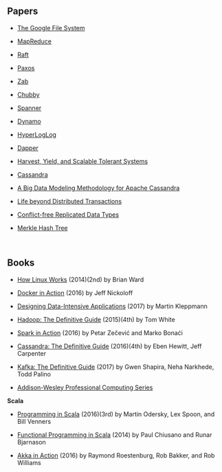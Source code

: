 ## Papers

* [The Google File System](https://static.googleusercontent.com/media/research.google.com/en//archive/gfs-sosp2003.pdf)

* [MapReduce](https://static.googleusercontent.com/media/research.google.com/en//archive/mapreduce-osdi04.pdf)

* [Raft](https://raft.github.io/raft.pdf)

* [Paxos](https://www.microsoft.com/en-us/research/uploads/prod/2016/12/paxos-simple-Copy.pdf)

* [Zab](http://diyhpl.us/~bryan/papers2/distributed/distributed-systems/zab.totally-ordered-broadcast-protocol.2008.pdf)

* [Chubby](https://static.googleusercontent.com/media/research.google.com/en//archive/chubby-osdi06.pdf)

* [Spanner](https://static.googleusercontent.com/media/research.google.com/en//archive/spanner-osdi2012.pdf)

* [Dynamo](https://s3.amazonaws.com/AllThingsDistributed/sosp/amazon-dynamo-sosp2007.pdf)

* [HyperLogLog](https://static.googleusercontent.com/media/research.google.com/en//pubs/archive/40671.pdf)

* [Dapper](https://static.googleusercontent.com/media/research.google.com/en//pubs/archive/36356.pdf)

* [Harvest, Yield, and Scalable Tolerant Systems](https://s3.amazonaws.com/systemsandpapers/papers/FOX_Brewer_99-Harvest_Yield_and_Scalable_Tolerant_Systems.pdf)

* [Cassandra](https://www.cs.cornell.edu/projects/ladis2009/papers/lakshman-ladis2009.pdf)

* [A Big Data Modeling Methodology for Apache Cassandra](https://pdfs.semanticscholar.org/22c6/740341ef13d3c5ee52044a4fbaad911f7322.pdf)

* [Life beyond Distributed Transactions](http://www-db.cs.wisc.edu/cidr/cidr2007/papers/cidr07p15.pdf)

* [Conflict-free Replicated Data Types](https://hal.inria.fr/inria-00609399v1/document)

* [Merkle Hash Tree](http://ceur-ws.org/Vol-1366/paper13.pdf)

<br>

## Books

* [How Linux Works](https://nostarch.com/howlinuxworks2) (2014)(2nd) by Brian Ward

* [Docker in Action](https://www.manning.com/books/docker-in-action) (2016) by Jeff Nickoloff

* [Designing Data-Intensive Applications](http://dataintensive.net) (2017) by Martin Kleppmann

* [Hadoop: The Definitive Guide](http://shop.oreilly.com/product/0636920033448.do) (2015)(4th) by Tom White

* [Spark in Action](https://www.manning.com/books/spark-in-action) (2016) by Petar Zečević and Marko Bonaći

* [Cassandra: The Definitive Guide](http://shop.oreilly.com/product/0636920043041.do) (2016)(4th) by Eben Hewitt, Jeff Carpenter

* [Kafka: The Definitive Guide](http://shop.oreilly.com/product/0636920044123.do) (2017) by Gwen Shapira, Neha Narkhede, Todd Palino

* [Addison-Wesley Professional Computing Series](https://informit.com/series/professionalcomputing)

**Scala**

* [Programming in Scala](https://www.artima.com/shop/programming_in_scala) (2016)(3rd) by Martin Odersky, Lex Spoon, and Bill Venners

* [Functional Programming in Scala](https://www.manning.com/books/functional-programming-in-scala) (2014) by Paul Chiusano and Runar Bjarnason

* [Akka in Action](https://www.manning.com/books/akka-in-action) (2016) by Raymond Roestenburg, Rob Bakker, and Rob Williams

<br>
